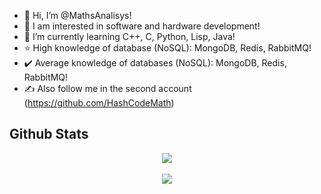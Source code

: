 - 👋 Hi, I’m @MathsAnalisys!
- 👀 I am interested in software and hardware development!
- 🌱 I’m currently learning C++, C, Python, Lisp, Java!
- ⭐ High knowledge of database (NoSQL): MongoDB, Redis, RabbitMQ!
- ✔️ Average knowledge of databases (NoSQL): MongoDB, Redis, RabbitMQ!
- ✍️ Also follow me in the second account (https://github.com/HashCodeMath)

## Github Stats  
<div align="center"><img src="https://github-readme-stats.vercel.app/api?username=MathsAnalisys&show_icons=true&count_private=true&hide_border=true" align="center"/></div>  
<br/> 
<div align="center">
<img src="https://komarev.com/ghpvc/?username=MathsAnalisys&&style=flat-square" align="center" />
</div>  
<br/>  
<div align="center"></div>
<br />
